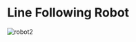 # Line Following Robot
![robot2](https://user-images.githubusercontent.com/7272069/120916277-101f4b80-c6ec-11eb-93b7-51266d0c24ac.jpg)
